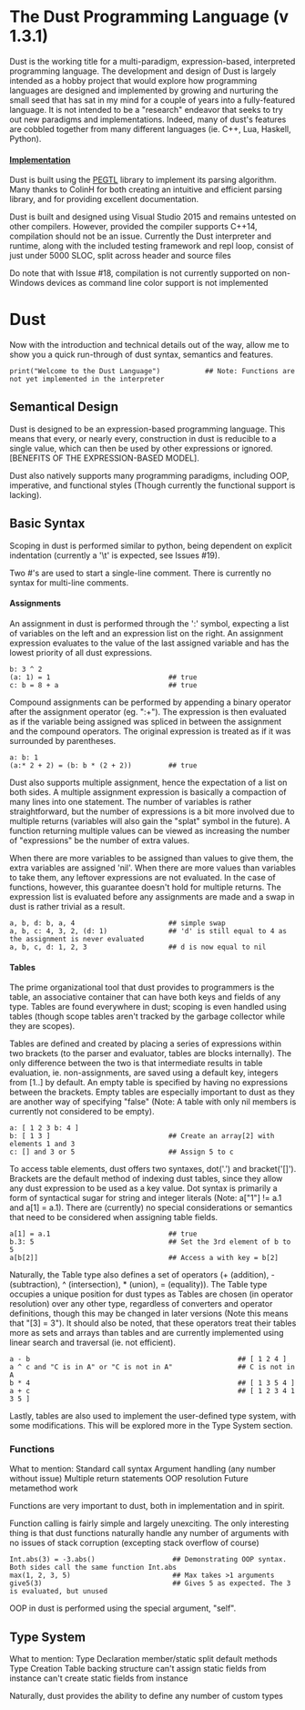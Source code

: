 # The Dust Programming Language (v 1.3.1)
	
Dust is the working title for a multi-paradigm, expression-based, interpreted programming language. The development and design of Dust is largely intended as a hobby project that would explore how
programming languages are designed and implemented by growing and nurturing the small seed that has sat in my mind for a couple of years into a fully-featured language. It is not intended to be a
"research" endeavor that seeks to try out new paradigms and implementations. Indeed, many of dust's features are cobbled together from many different languages (ie. C++, Lua, Haskell, Python).

#### [Implementation](https://github.com/hGriff0n/DustLang/tree/master/Interpreter)
Dust is built using the [PEGTL](https://github.com/ColinH/PEGTL) library to implement its parsing algorithm. Many thanks to ColinH for both creating an intuitive and efficient parsing library, and for providing excellent documentation.

Dust is built and designed using Visual Studio 2015 and remains untested on other compilers. However, provided the compiler supports C++14, compilation should not be an issue.
Currently the Dust interpreter and runtime, along with the included testing framework and repl loop, consist of just under 5000 SLOC, split across header and source files

Do note that with Issue #18, compilation is not currently supported on non-Windows devices as command line color support is not implemented


# Dust

Now with the introduction and technical details out of the way, allow me to show you a quick run-through of dust syntax, semantics and features.

	print("Welcome to the Dust Language")			## Note: Functions are not yet implemented in the interpreter

## Semantical Design

Dust is designed to be an expression-based programming language. This means that every, or nearly every, construction in dust is reducible to a single value,
which can then be used by other expressions or ignored. 
[BENEFITS OF THE EXPRESSION-BASED MODEL].

Dust also natively supports many programming paradigms, including OOP, imperative, and functional styles (Though currently the functional support is lacking).

## Basic Syntax

Scoping in dust is performed similar to python, being dependent on explicit indentation (currently a '\t' is expected, see Issues #19).

Two #'s are used to start a single-line comment. There is currently no syntax for multi-line comments.

#### Assignments

An assignment in dust is performed through the ':' symbol, expecting a list of variables on the left and an expression list on the right.
An assignment expression evaluates to the value of the last assigned variable and has the lowest priority of all dust expressions.

    b: 3 ^ 2
    (a: 1) = 1                             ## true
    c: b = 8 + a                           ## true

Compound assignments can be performed by appending a binary operator after the assignment operator (eg. ":+").
The expression is then evaluated as if the variable being assigned was spliced in between the assignment and the compound operators.
The original expression is treated as if it was surrounded by parentheses.

	a: b: 1
	(a:* 2 + 2) = (b: b * (2 + 2))         ## true

Dust also supports multiple assignment, hence the expectation of a list on both sides. A multiple assignment expression is basically a
compaction of many lines into one statement. The number of variables is rather straightforward, but the number of expressions is a bit
more involved due to multiple returns (variables will also gain the "splat" symbol in the future). A function returning multiple values
can be viewed as increasing the number of "expressions" be the number of extra values.

When there are more variables to be assigned than values to give them, the extra variables are assigned 'nil'. When there are more values
than variables to take them, any leftover expressions are not evaluated. In the case of functions, however, this guarantee doesn't hold
for multiple returns. The expression list is evaluated before any assignments are made and a swap in dust is rather trivial as a result.

	a, b, d: b, a, 4					   ## simple swap
    a, b, c: 4, 3, 2, (d: 1)               ## 'd' is still equal to 4 as the assignment is never evaluated
    a, b, c, d: 1, 2, 3                    ## d is now equal to nil

#### Tables

The prime organizational tool that dust provides to programmers is the table, an associative container that can have both keys and fields of any type.
Tables are found everywhere in dust; scoping is even handled using tables (though scope tables aren't tracked by the garbage collector while they are scopes).

Tables are defined and created by placing a series of expressions within two brackets (to the parser and evaluator, tables are blocks internally). The only difference
between the two is that intermediate results in table evaluation, ie. non-assignments, are saved using a default key, integers from [1..] by default. An empty table
is specified by having no expressions between the brackets. Empty tables are especially important to dust as they are another way of specifying "false" (Note: A table
with only nil members is currently not considered to be empty).

    a: [ 1 2 3 b: 4 ]
    b: [ 1 3 ]                             ## Create an array[2] with elements 1 and 3
    c: [] and 3 or 5                       ## Assign 5 to c

To access table elements, dust offers two syntaxes, dot('.') and bracket('[]'). Brackets are the default method of indexing dust tables, since they allow any dust
expression to be used as a key value. Dot syntax is primarily a form of syntactical sugar for string and integer literals (Note: a["1"] != a.1 and a[1] = a.1).
There are (currently) no special considerations or semantics that need to be considered when assigning table fields.

    a[1] = a.1                             ## true
    b.3: 5                                 ## Set the 3rd element of b to 5
    a[b[2]]                                ## Access a with key = b[2]

Naturally, the Table type also defines a set of operators (+ (addition), - (subtraction), ^ (intersection), * (union), = (equality)). The Table type occupies a
unique position for dust types as Tables are chosen (in operator resolution) over any other type, regardless of converters and operator definitions, though this
may be changed in later versions (Note this means that "[3] = 3"). It should also be noted, that these operators treat their tables more as sets and arrays than
tables and are currently implemented using linear search and traversal (ie. not efficient).

    a - b                                                   ## [ 1 2 4 ]
    a ^ c and "C is in A" or "C is not in A"                ## C is not in A
    b * 4                                                   ## [ 1 3 5 4 ]
    a + c                                                   ## [ 1 2 3 4 1 3 5 ]

Lastly, tables are also used to implement the user-defined type system, with some modifications. This will be explored more in the Type System section.

### Functions

What to mention:
	Standard call syntax
	Argument handling (any number without issue)
	Multiple return statements
	OOP resolution
	Future metamethod work

Functions are very important to dust, both in implementation and in spirit.

Function calling is fairly simple and largely unexciting. The only interesting thing is that dust functions naturally handle any number of arguments with
no issues of stack corruption (excepting stack overflow of course)

	Int.abs(3) = -3.abs()					## Demonstrating OOP syntax. Both sides call the same function Int.abs
	max(1, 2, 3, 5)							## Max takes >1 arguments
	give5(3)								## Gives 5 as expected. The 3 is evaluated, but unused

OOP in dust is performed using the special argument, "self".


## Type System

What to mention:
	Type Declaration
		member/static split
		default methods
	Type Creation
		Table backing structure
		can't assign static fields from instance
		can't create static fields from instance

Naturally, dust provides the ability to define any number of custom types 